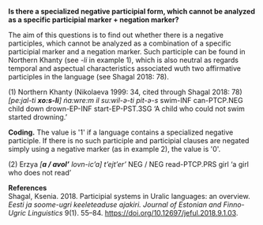 **Is there a specialized negative participial form, which cannot be analyzed as a specific participial marker + negation marker?**

The aim of this questions is to find out whether there is a negative participles, which cannot be analyzed as a combination of a specific participial marker and a negation marker. Such participle can be found in Northern Khanty (see *-li* in example 1), which is also neutral as regards temporal and aspectual characteristics associated wuth two affirmative participles in the language (see Shagal 2018: 78).

(1) Northern Khanty (Nikolaeva 1999: 34, cited through Shagal 2018: 78)
*[pe:jal-ti  **xo:s-li**] ńa:wre:m il su:wil-ǝ-ti  pit-ǝ-s*
swim-INF can-PTCP.NEG child down drown-EP-INF start-EP-PST.3SG
‘A child who could not swim started drowning.’

**Coding.** The value is '1' if a language contains a specialized negative participle. If there is no such participle and participial clauses are negated simply using a negative marker (as in example 2), the value is '0'. 

(2) Erzya 
*[**a / avol’** lovn-ic’a] t’ejt’er’*
NEG / NEG read-PTCP.PRS girl
‘a girl who does not read’

**References**<br/>
Shagal, Ksenia. 2018. Participial systems in Uralic languages: an overview. *Eesti ja soome-ugri keeleteaduse ajakiri. Journal of Estonian and Finno-Ugric Linguistics* 9(1). 55–84. https://doi.org/10.12697/jeful.2018.9.1.03.

